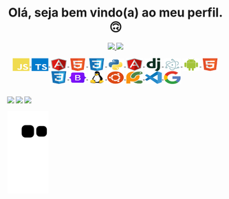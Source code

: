 

<h1 align="center"> Olá, seja bem vindo(a) ao meu perfil.🙃 </h1>

<div align="center">
  <a href="https://github.com/pmela">
  <img  height="180em" src="https://github-readme-stats.vercel.app/api?username=pmela&show_icons=true&theme=dark&include_all_commits=true&count_private=true&text_color=E6F1FE&icon_color=884CFF&title_color=884CFF&bg_color=161b22"/>
  <img height="180em" src="https://github-readme-stats.vercel.app/api/top-langs/?username=pmela&layout=compact&langs_count=7&theme=dark&title_color=884CFF&bg_color=161b22&text_color=E6F1FE"/>
      
</div>
   
<div align="center" style="display: inline_block"><br>
  <img align="center" height="30" width="40" src="https://raw.githubusercontent.com/devicons/devicon/master/icons/javascript/javascript-plain.svg">
  <img align="center" height="30" width="40" src="https://raw.githubusercontent.com/devicons/devicon/master/icons/typescript/typescript-plain.svg">
  <img align="center" height="30" width="40" src="https://raw.githubusercontent.com/devicons/devicon/master/icons/angularjs/angularjs-original.svg">
  <img align="center" height="30" width="40" src="https://raw.githubusercontent.com/devicons/devicon/master/icons/html5/html5-original.svg">
  <img align="center" height="30" width="40" src="https://raw.githubusercontent.com/devicons/devicon/master/icons/css3/css3-original.svg">
  <img align="center" height="30" width="40" src="https://raw.githubusercontent.com/devicons/devicon/master/icons/python/python-original.svg">

  <img align="center" height="30" width="40" src="https://raw.githubusercontent.com/devicons/devicon/master/icons/angularjs/angularjs-original.svg">
  <img align="center" height="30" width="40" src="https://raw.githubusercontent.com/devicons/devicon/master/icons/django/django-plain.svg">
  <img align="center" height="30" width="40" src="https://raw.githubusercontent.com/devicons/devicon/master/icons/electron/electron-original.svg">
  <img align="center" height="30" width="40" src="https://raw.githubusercontent.com/devicons/devicon/master/icons/android/android-original.svg">

  <img align="center" height="30" width="40" src="https://raw.githubusercontent.com/devicons/devicon/master/icons/html5/html5-original.svg">
  <img align="center" height="30" width="40" src="https://raw.githubusercontent.com/devicons/devicon/master/icons/css3/css3-original.svg">
  <img align="center" height="30" width="40" src="https://raw.githubusercontent.com/devicons/devicon/master/icons/bootstrap/bootstrap-original.svg">



  <img align="center" height="30" width="40" src="https://raw.githubusercontent.com/devicons/devicon/master/icons/linux/linux-original.svg">
  <img align="center" height="30" width="40" src="https://raw.githubusercontent.com/devicons/devicon/master/icons/ubuntu/ubuntu-plain.svg">

  <img align="center" height="30" width="40" src="https://raw.githubusercontent.com/devicons/devicon/master/icons/pycharm/pycharm-original.svg">
  <img align="center" height="30" width="40" src="https://raw.githubusercontent.com/devicons/devicon/master/icons/vscode/vscode-original.svg">
  <img align="center" height="30" width="40" src="https://raw.githubusercontent.com/devicons/devicon/master/icons/google/google-original.svg">
  
</div>
  
  ##
 
<div> 
 
  <a href="https://www.instagram.com/pamela___araujo/" target="_blank"><img src="https://img.shields.io/badge/-Instagram-%23E4405F?style=for-the-badge&logo=instagram&logoColor=white" target="_blank"></a>
  <a href = "mailto:pmelaeduarda2015@gmail.com"><img src="https://img.shields.io/badge/-Gmail-%23333?style=for-the-badge&logo=gmail&logoColor=white" target="_blank"></a>
  <a href="https://www.linkedin.com/in/pamela-araujo-pxtech/" target="_blank"><img src="https://img.shields.io/badge/-LinkedIn-%230077B5?style=for-the-badge&logo=linkedin&logoColor=white" target="_blank"></a> 
 
  ![Snake animation](https://github.com/pmela/pmela/blob/output/github-contribution-grid-snake.svg)
 
</div>

